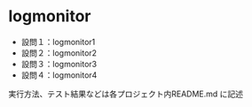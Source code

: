# logmonitor
* 設問１：logmonitor1
* 設問２：logmonitor2
* 設問３：logmonitor3
* 設問４：logmonitor4

実行方法、テスト結果などは各プロジェクト内README.md に記述
